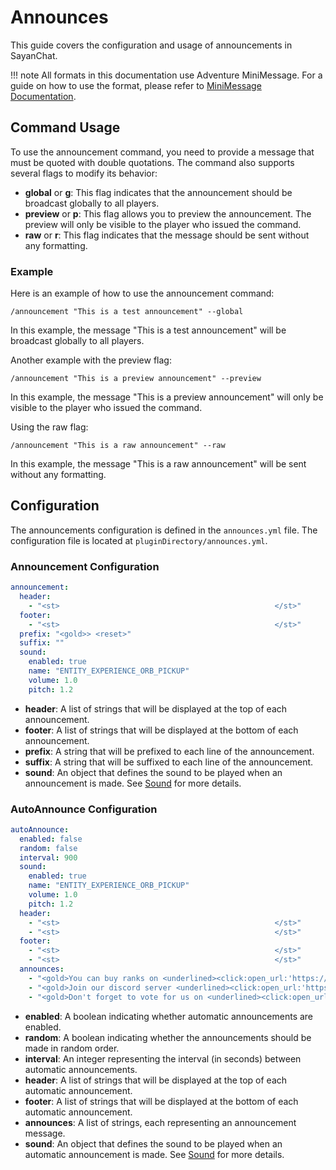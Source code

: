 # Announces

This guide covers the configuration and usage of announcements in SayanChat.

!!! note
    All formats in this documentation use Adventure MiniMessage. For a guide on how to use the format, please refer to [MiniMessage Documentation](https://docs.advntr.dev/minimessage/index.html).

## Command Usage

To use the announcement command, you need to provide a message that must be quoted with double quotations. The command also supports several flags to modify its behavior:

- **global** or **g**: This flag indicates that the announcement should be broadcast globally to all players.
- **preview** or **p**: This flag allows you to preview the announcement. The preview will only be visible to the player who issued the command.
- **raw** or **r**: This flag indicates that the message should be sent without any formatting.

### Example

Here is an example of how to use the announcement command:

```plaintext
/announcement "This is a test announcement" --global
```

In this example, the message "This is a test announcement" will be broadcast globally to all players.

Another example with the preview flag:

```plaintext
/announcement "This is a preview announcement" --preview
```

In this example, the message "This is a preview announcement" will only be visible to the player who issued the command.

Using the raw flag:

```plaintext
/announcement "This is a raw announcement" --raw
```

In this example, the message "This is a raw announcement" will be sent without any formatting.

## Configuration

The announcements configuration is defined in the `announces.yml` file. The configuration file is located at `pluginDirectory/announces.yml`.

### Announcement Configuration

```yaml
announcement:
  header:
    - "<st>                                                </st>"
  footer:
    - "<st>                                                </st>"
  prefix: "<gold>> <reset>"
  suffix: ""
  sound:
    enabled: true
    name: "ENTITY_EXPERIENCE_ORB_PICKUP"
    volume: 1.0
    pitch: 1.2
```

- **header**: A list of strings that will be displayed at the top of each announcement.
- **footer**: A list of strings that will be displayed at the bottom of each announcement.
- **prefix**: A string that will be prefixed to each line of the announcement.
- **suffix**: A string that will be suffixed to each line of the announcement.
- **sound**: An object that defines the sound to be played when an announcement is made. See [Sound](Objects/Sound.md) for more details.

### AutoAnnounce Configuration

```yaml
autoAnnounce:
  enabled: false
  random: false
  interval: 900
  sound:
    enabled: true
    name: "ENTITY_EXPERIENCE_ORB_PICKUP"
    volume: 1.0
    pitch: 1.2
  header:
    - "<st>                                                </st>"
    - "<st>                                                </st>"
  footer:
    - "<st>                                                </st>"
    - "<st>                                                </st>"
  announces:
    - "<gold>You can buy ranks on <underlined><click:open_url:'https://www.examplemc.net'>our website"
    - "<gold>Join our discord server <underlined><click:open_url:'https://discord.gg/example'>here"
    - "<gold>Don't forget to vote for us on <underlined><click:open_url:'https://www.examplemc.net/vote'>our website"
```

- **enabled**: A boolean indicating whether automatic announcements are enabled.
- **random**: A boolean indicating whether the announcements should be made in random order.
- **interval**: An integer representing the interval (in seconds) between automatic announcements.
- **header**: A list of strings that will be displayed at the top of each automatic announcement.
- **footer**: A list of strings that will be displayed at the bottom of each automatic announcement.
- **announces**: A list of strings, each representing an announcement message.
- **sound**: An object that defines the sound to be played when an automatic announcement is made. See [Sound](Objects/Sound.md) for more details.